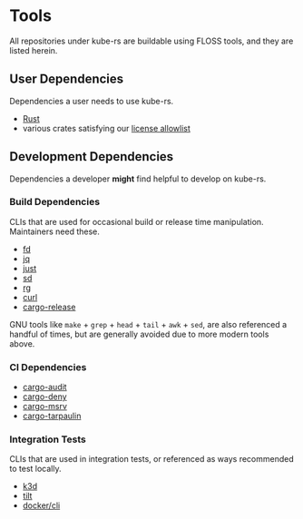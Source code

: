 # Tools

All repositories under kube-rs are buildable using FLOSS tools, and they are listed herein.

## User Dependencies

Dependencies a user needs to use kube-rs.

- [Rust](https://www.rust-lang.org/)
- various crates satisfying our [license allowlist](https://github.com/kube-rs/kube-rs/blob/master/deny.toml)

## Development Dependencies

Dependencies a developer **might** find helpful to develop on kube-rs.

### Build Dependencies

CLIs that are used for occasional build or release time manipulation. Maintainers need these.

- [fd](https://github.com/sharkdp/fd)
- [jq](https://stedolan.github.io/jq/)
- [just](https://github.com/casey/just)
- [sd](https://github.com/chmln/sd)
- [rg](https://github.com/BurntSushi/ripgrep)
- [curl](https://curl.se/)
- [cargo-release](https://github.com/crate-ci/cargo-release)

GNU tools like `make` + `grep` + `head` + `tail` + `awk` + `sed`, are also referenced a handful of times, but are generally avoided due to more modern tools above.

### CI Dependencies

- [cargo-audit](https://github.com/RustSec/rustsec/tree/main/cargo-audit)
- [cargo-deny](https://github.com/EmbarkStudios/cargo-deny)
- [cargo-msrv](https://github.com/foresterre/cargo-msrv)
- [cargo-tarpaulin](https://github.com/xd009642/tarpaulin)

### Integration Tests

CLIs that are used in integration tests, or referenced as ways recommended to test locally.

- [k3d](https://k3d.io/)
- [tilt](https://tilt.dev/)
- [docker/cli](https://github.com/docker/cli)
